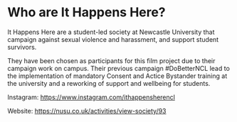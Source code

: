 # Who are It Happens Here?
It Happens Here are a student-led society at Newcastle University that campaign against sexual violence and harassment, and support student survivors.

They have been chosen as participants for this film project due to their campaign work on campus. Their previous campaign #DoBetterNCL lead to the implementation of mandatory Consent and Actice Bystander training at the university and a reworking of support and wellbeing for students.

Instagram:
https://www.instagram.com/ithappensherencl

Website:
https://nusu.co.uk/activities/view-society/93

